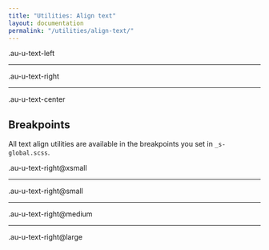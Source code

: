 ```yaml
---
title: "Utilities: Align text"
layout: documentation
permalink: "/utilities/align-text/"
---
```


<div class="au-c-content">

<div class="au-o-box au-d-component">
  <p class="au-u-h4 au-u-text-left">.au-u-text-left</p>
  <hr>
  <p class="au-u-h4 au-u-text-right">.au-u-text-right</p>
  <hr>
  <p class="au-u-h4 au-u-text-center">.au-u-text-center</p>
</div>

## Breakpoints

All text align utilities are available in the breakpoints you set in `_s-global.scss`.

<div class="au-o-box au-d-component">
  <p class="au-u-h4 au-u-text-right@xsmall">.au-u-text-right@xsmall</p>
  <hr>
  <p class="au-u-h4 au-u-text-right@small">.au-u-text-right@small</p>
  <hr>
  <p class="au-u-h4 au-u-text-right@medium">.au-u-text-right@medium</p>
  <hr>
  <p class="au-u-h4 au-u-text-right@large">.au-u-text-right@large</p>
</div>

<div>

